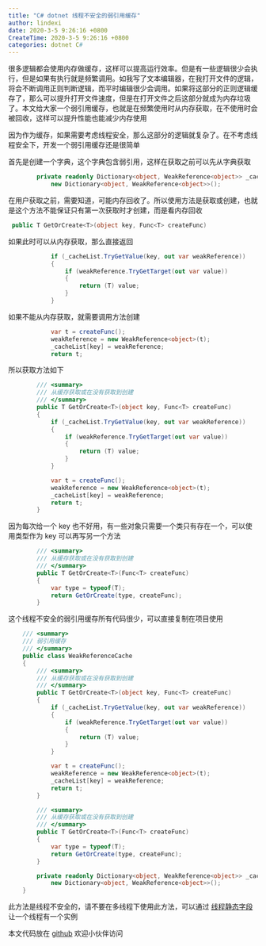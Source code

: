 ```yaml
---
title: "C# dotnet 线程不安全的弱引用缓存"
author: lindexi
date: 2020-3-5 9:26:16 +0800
CreateTime: 2020-3-5 9:26:16 +0800
categories: dotnet C#
---
```


很多逻辑都会使用内存做缓存，这样可以提高运行效率。但是有一些逻辑很少会执行，但是如果有执行就是频繁调用。如我写了文本编辑器，在我打开文件的逻辑，将会不断调用正则判断逻辑，而平时编辑很少会调用。如果将这部分的正则逻辑缓存了，那么可以提升打开文件速度，但是在打开文件之后这部分就成为内存垃圾了。本文给大家一个弱引用缓存，也就是在频繁使用时从内存获取，在不使用时会被回收，这样可以提升性能也能减少内存使用

<!--more-->


<!-- csdn -->

因为作为缓存，如果需要考虑线程安全，那么这部分的逻辑就复杂了。在不考虑线程安全下，开发一个弱引用缓存还是很简单

首先是创建一个字典，这个字典包含弱引用，这样在获取之前可以先从字典获取

```csharp
        private readonly Dictionary<object, WeakReference<object>> _cacheList =
            new Dictionary<object, WeakReference<object>>();
```

在用户获取之前，需要知道，可能内存回收了。所以使用方法是获取或创建，也就是这个方法不能保证只有第一次获取时才创建，而是看内存回收

```csharp
 public T GetOrCreate<T>(object key, Func<T> createFunc)
```

如果此时可以从内存获取，那么直接返回

```csharp
            if (_cacheList.TryGetValue(key, out var weakReference))
            {
                if (weakReference.TryGetTarget(out var value))
                {
                    return (T) value;
                }
            }
```

如果不能从内存获取，就需要调用方法创建

```csharp
            var t = createFunc();
            weakReference = new WeakReference<object>(t);
            _cacheList[key] = weakReference;
            return t;
```

所以获取方法如下

```csharp
        /// <summary>
        /// 从缓存获取或在没有获取到创建
        /// </summary>
        public T GetOrCreate<T>(object key, Func<T> createFunc)
        {
            if (_cacheList.TryGetValue(key, out var weakReference))
            {
                if (weakReference.TryGetTarget(out var value))
                {
                    return (T) value;
                }
            }

            var t = createFunc();
            weakReference = new WeakReference<object>(t);
            _cacheList[key] = weakReference;
            return t;
        }
```

因为每次给一个 key 也不好用，有一些对象只需要一个类只有存在一个，可以使用类型作为 key 可以再写另一个方法

```csharp
        /// <summary>
        /// 从缓存获取或在没有获取到创建
        /// </summary>
        public T GetOrCreate<T>(Func<T> createFunc)
        {
            var type = typeof(T);
            return GetOrCreate(type, createFunc);
        }
```

这个线程不安全的弱引用缓存所有代码很少，可以直接复制在项目使用

```csharp
    /// <summary>
    /// 弱引用缓存
    /// </summary>
    public class WeakReferenceCache
    {
        /// <summary>
        /// 从缓存获取或在没有获取到创建
        /// </summary>
        public T GetOrCreate<T>(object key, Func<T> createFunc)
        {
            if (_cacheList.TryGetValue(key, out var weakReference))
            {
                if (weakReference.TryGetTarget(out var value))
                {
                    return (T) value;
                }
            }

            var t = createFunc();
            weakReference = new WeakReference<object>(t);
            _cacheList[key] = weakReference;
            return t;
        }

        /// <summary>
        /// 从缓存获取或在没有获取到创建
        /// </summary>
        public T GetOrCreate<T>(Func<T> createFunc)
        {
            var type = typeof(T);
            return GetOrCreate(type, createFunc);
        }

        private readonly Dictionary<object, WeakReference<object>> _cacheList =
            new Dictionary<object, WeakReference<object>>();
    }
```

此方法是线程不安全的，请不要在多线程下使用此方法，可以通过 [线程静态字段](https://blog.lindexi.com/post/dotnet-%E7%BA%BF%E7%A8%8B%E9%9D%99%E6%80%81%E5%AD%97%E6%AE%B5.html ) 让一个线程有一个实例

本文代码放在 [github](https://github.com/lindexi/lindexi_gd/tree/0f639d7a6334acf3c502065182c441113f24eb05/NaycekihallembeaDiwalkailedecer) 欢迎小伙伴访问

